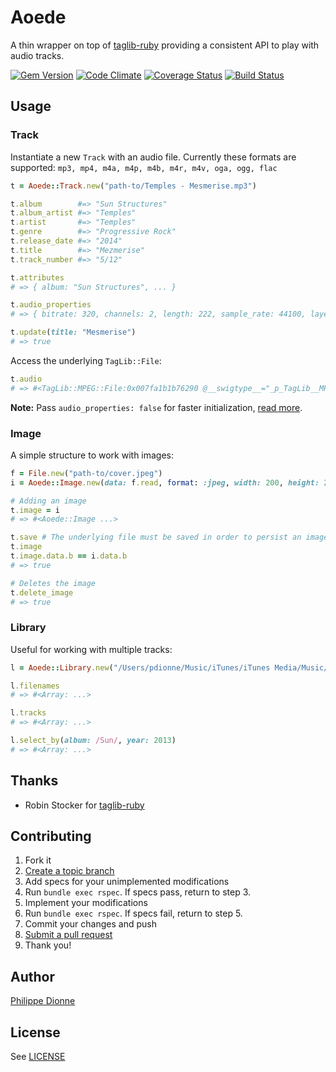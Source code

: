 # Aoede
A thin wrapper on top of [taglib-ruby](https://github.com/robinst/taglib-ruby) providing a consistent API to play with audio tracks.

[![Gem Version](https://badge.fury.io/rb/aoede.png)](http://badge.fury.io/rb/aoede)
[![Code Climate](https://codeclimate.com/github/phildionne/aoede.png)](https://codeclimate.com/github/phildionne/aoede)
[![Coverage Status](https://coveralls.io/repos/phildionne/aoede/badge.png)](https://coveralls.io/r/phildionne/aoede)
[![Build Status](https://travis-ci.org/phildionne/aoede.png)](https://travis-ci.org/phildionne/aoede)

## Usage

### Track

Instantiate a new `Track` with an audio file. Currently these formats are supported: `mp3, mp4, m4a, m4p, m4b, m4r, m4v, oga, ogg, flac`

```ruby
t = Aoede::Track.new("path-to/Temples - Mesmerise.mp3")

t.album        #=> "Sun Structures"
t.album_artist #=> "Temples"
t.artist       #=> "Temples"
t.genre        #=> "Progressive Rock"
t.release_date #=> "2014"
t.title        #=> "Mezmerise"
t.track_number #=> "5/12"

t.attributes
# => { album: "Sun Structures", ... }

t.audio_properties
# => { bitrate: 320, channels: 2, length: 222, sample_rate: 44100, layer: 3, version: 0 }

t.update(title: "Mesmerise")
# => true
```

Access the underlying `TagLib::File`:

```ruby
t.audio
# => #<TagLib::MPEG::File:0x007fa1b1b76290 @__swigtype__="_p_TagLib__MPEG__File">
```

__Note:__ Pass `audio_properties: false` for faster initialization, [read more](http://rubydoc.info/gems/taglib-ruby/TagLib/FileRef:initialize).


### Image

A simple structure to work with images:

```ruby
f = File.new("path-to/cover.jpeg")
i = Aoede::Image.new(data: f.read, format: :jpeg, width: 200, height: 200)

# Adding an image
t.image = i
# => #<Aoede::Image ...>

t.save # The underlying file must be saved in order to persist an image assignation
t.image
t.image.data.b == i.data.b
# => true

# Deletes the image
t.delete_image
# => true
```


### Library

Useful for working with multiple tracks:

```ruby
l = Aoede::Library.new("/Users/pdionne/Music/iTunes/iTunes Media/Music/")

l.filenames
# => #<Array: ...>

l.tracks
# => #<Array: ...>

l.select_by(album: /Sun/, year: 2013)
# => #<Array: ...>
```

## Thanks
- Robin Stocker for [taglib-ruby](https://github.com/robinst/taglib-ruby)

## Contributing

1. Fork it
2. [Create a topic branch](http://learn.github.com/p/branching.html)
3. Add specs for your unimplemented modifications
4. Run `bundle exec rspec`. If specs pass, return to step 3.
5. Implement your modifications
6. Run `bundle exec rspec`. If specs fail, return to step 5.
7. Commit your changes and push
8. [Submit a pull request](http://help.github.com/send-pull-requests/)
9. Thank you!

## Author

[Philippe Dionne](http://phildionne.com)

## License

See [LICENSE](https://github.com/phildionne/aoede/blob/master/LICENSE)
